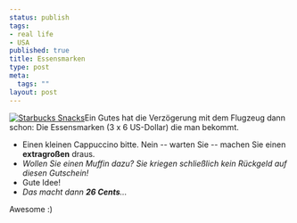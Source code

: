 ```yaml
--- 
status: publish
tags: 
- real life
- USA
published: true
title: Essensmarken
type: post
meta: 
  tags: ""
layout: post
---
```

<a href="http://beta.zooomr.com/photos/wenzel/555316"><img src="http://static.zooomr.com/images/555316_2e45edcd3d_m.jpg" alt="Starbucks Snacks" class="alignright" /></a>Ein Gutes hat die Verzögerung mit dem Flugzeug dann schon: Die Essensmarken (3 x 6 US-Dollar) die man bekommt.

<ul>
	<li>Einen kleinen Cappuccino bitte. Nein -- warten Sie -- machen Sie einen <strong>extragroßen</strong> draus.</li>
	<li><em>Wollen Sie einen Muffin dazu? Sie kriegen schließlich kein Rückgeld auf diesen Gutschein!</em></li>
	<li>Gute Idee!</li>
	<li><em>Das macht dann <strong>26 Cents</strong>...</em></li>
</ul>

Awesome :)
